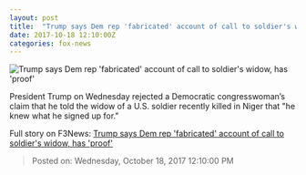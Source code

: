 ```yaml
---
layout: post
title:  "Trump says Dem rep 'fabricated' account of call to soldier's widow, has 'proof'"
date: 2017-10-18 12:10:00Z
categories: fox-news
---
```


![Trump says Dem rep 'fabricated' account of call to soldier's widow, has 'proof'](http://a57.foxnews.com/images.foxnews.com/content/fox-news/politics/2017/10/18/trump-says-dem-rep-fabricated-account-call-to-soldiers-widow-has-proof/_jcr_content/article-text/article-par-6/inline_spotlight_ima/image.img.jpg/612/344/1508331416892.jpg?ve=1&tl=1)

President Trump on Wednesday rejected a Democratic congresswoman’s claim that he told the widow of a U.S. soldier recently killed in Niger that "he knew what he signed up for."


Full story on F3News: [Trump says Dem rep 'fabricated' account of call to soldier's widow, has 'proof'](http://www.f3nws.com/n/DZXZuG)

> Posted on: Wednesday, October 18, 2017 12:10:00 PM
